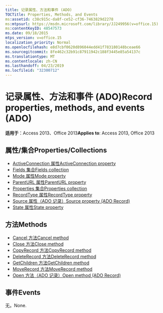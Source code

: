 ```yaml
---
title: 记录属性、方法和事件 (ADO)
TOCTitle: Properties, Methods, and Events
ms:assetid: c38c915c-da8f-ce52-cf36-7463829d2278
ms:mtpsurl: https://msdn.microsoft.com/library/JJ249956(v=office.15)
ms:contentKeyID: 48547573
ms.date: 09/18/2015
mtps_version: v=office.15
localization_priority: Normal
ms.openlocfilehash: e8d7cbf0620d896044edd41f783180148bceae66
ms.sourcegitcommit: 8fe462c32b91c87911942c188f3445e85a54137c
ms.translationtype: MT
ms.contentlocale: zh-CN
ms.lasthandoff: 04/23/2019
ms.locfileid: "32300712"
---
```

# <a name="record-properties-methods-and-events-ado"></a><span data-ttu-id="84b21-102">记录属性、方法和事件 (ADO)</span><span class="sxs-lookup"><span data-stu-id="84b21-102">Record properties, methods, and events (ADO)</span></span>

<span data-ttu-id="84b21-103">**适用于**：Access 2013、Office 2013</span><span class="sxs-lookup"><span data-stu-id="84b21-103">**Applies to**: Access 2013, Office 2013</span></span>

## <a name="propertiescollections"></a><span data-ttu-id="84b21-104">属性/集合</span><span class="sxs-lookup"><span data-stu-id="84b21-104">Properties/Collections</span></span>

- [<span data-ttu-id="84b21-105">ActiveConnection 属性</span><span class="sxs-lookup"><span data-stu-id="84b21-105">ActiveConnection property</span></span>](activeconnection-property-ado.md)
- [<span data-ttu-id="84b21-106">Fields 集合</span><span class="sxs-lookup"><span data-stu-id="84b21-106">Fields collection</span></span>](fields-collection-ado.md)
- [<span data-ttu-id="84b21-107">Mode 属性</span><span class="sxs-lookup"><span data-stu-id="84b21-107">Mode property</span></span>](mode-property-ado.md)
- [<span data-ttu-id="84b21-108">ParentURL 属性</span><span class="sxs-lookup"><span data-stu-id="84b21-108">ParentURL property</span></span>](parenturl-property-ado.md)
- [<span data-ttu-id="84b21-109">Properties 集合</span><span class="sxs-lookup"><span data-stu-id="84b21-109">Properties collection</span></span>](properties-collection-ado.md)
- [<span data-ttu-id="84b21-110">RecordType 属性</span><span class="sxs-lookup"><span data-stu-id="84b21-110">RecordType property</span></span>](recordtype-property-ado.md)
- [<span data-ttu-id="84b21-111">Source 属性（ADO 记录）</span><span class="sxs-lookup"><span data-stu-id="84b21-111">Source property (ADO Record)</span></span>](source-property-ado-record.md)
- [<span data-ttu-id="84b21-112">State 属性</span><span class="sxs-lookup"><span data-stu-id="84b21-112">State property</span></span>](state-property-ado.md)


## <a name="methods"></a><span data-ttu-id="84b21-113">方法</span><span class="sxs-lookup"><span data-stu-id="84b21-113">Methods</span></span>

- [<span data-ttu-id="84b21-114">Cancel 方法</span><span class="sxs-lookup"><span data-stu-id="84b21-114">Cancel method</span></span>](cancel-method-ado.md)
- [<span data-ttu-id="84b21-115">Close 方法</span><span class="sxs-lookup"><span data-stu-id="84b21-115">Close method</span></span>](close-method-ado.md)
- [<span data-ttu-id="84b21-116">CopyRecord 方法</span><span class="sxs-lookup"><span data-stu-id="84b21-116">CopyRecord method</span></span>](copyrecord-method-ado.md)
- [<span data-ttu-id="84b21-117">DeleteRecord 方法</span><span class="sxs-lookup"><span data-stu-id="84b21-117">DeleteRecord method</span></span>](deleterecord-method-ado.md)
- [<span data-ttu-id="84b21-118">GetChildren 方法</span><span class="sxs-lookup"><span data-stu-id="84b21-118">GetChildren method</span></span>](getchildren-method-ado.md)
- [<span data-ttu-id="84b21-119">MoveRecord 方法</span><span class="sxs-lookup"><span data-stu-id="84b21-119">MoveRecord method</span></span>](moverecord-method-ado.md)
- [<span data-ttu-id="84b21-120">Open 方法（ADO 记录）</span><span class="sxs-lookup"><span data-stu-id="84b21-120">Open method (ADO Record)</span></span>](open-method-ado-record.md)

## <a name="events"></a><span data-ttu-id="84b21-121">事件</span><span class="sxs-lookup"><span data-stu-id="84b21-121">Events</span></span>

<span data-ttu-id="84b21-122">无。</span><span class="sxs-lookup"><span data-stu-id="84b21-122">None.</span></span>

